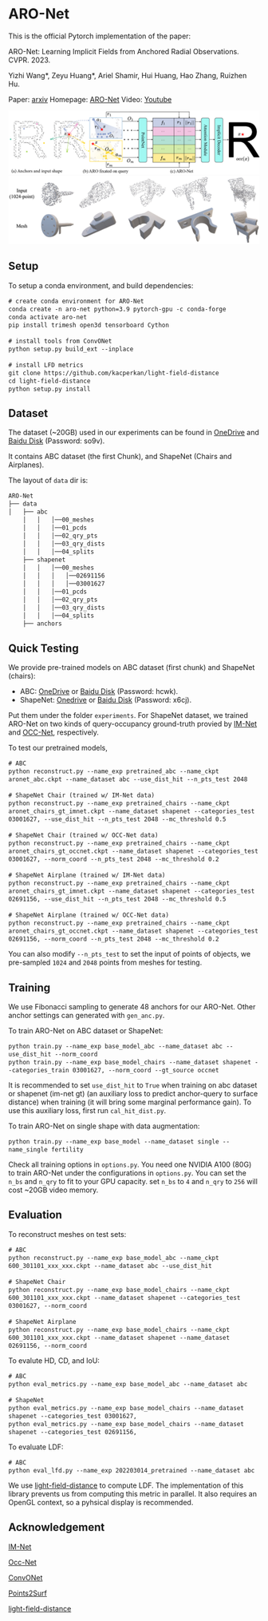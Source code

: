 # ARO-Net

This is the official Pytorch implementation of the paper:

ARO-Net: Learning Implicit Fields from Anchored Radial Observations. CVPR. 2023.

Yizhi Wang*, Zeyu Huang*, Ariel Shamir, Hui Huang, Hao Zhang, Ruizhen Hu.

Paper: [arxiv](https://arxiv.org/abs/2212.10275)
Homepage: [ARO-Net](https://aro-net.github.io/)
Video: [Youtube](https://www.youtube.com/watch?v=RVoOkgbi9lk&t=5s)

<img src='imgs/aro-net.jpg'/>

<img src='imgs/aro_net_demo.jpg'/>

## Setup

To setup a conda environment, and build dependencies:
```
# create conda environment for ARO-Net
conda create -n aro-net python=3.9 pytorch-gpu -c conda-forge
conda activate aro-net
pip install trimesh open3d tensorboard Cython

# install tools from ConvONet
python setup.py build_ext --inplace

# install LFD metrics
git clone https://github.com/kacperkan/light-field-distance
cd light-field-distance
python setup.py install
```

## Dataset

The dataset (~20GB) used in our experiments can be found in [OneDrive](https://1drv.ms/u/s!AkDQSKsmQQCghcQfKvYspGIW031LeA?e=NDzEi6) and [Baidu Disk](https://pan.baidu.com/s/1xHF79UFiHZJjx9J44V4lYA) (Password: so9v).

It contains ABC dataset (the first Chunk), and ShapeNet (Chairs and Airplanes).

The layout of ``data`` dir is: 

```
ARO-Net
├── data
│   ├── abc
    │   │   │──00_meshes
    │   │   │──01_pcds
    │   │   │──02_qry_pts
    │   │   │──03_qry_dists
    │   │   │──04_splits        
    ├── shapenet
    │   │   │──00_meshes
    │   │   │   │──02691156
    │   │   │   │──03001627      
    │   │   │──01_pcds
    │   │   │──02_qry_pts
    │   │   │──03_qry_dists
    │   │   │──04_splits            
    ├── anchors
```

## Quick Testing

We provide pre-trained models on ABC dataset (first chunk) and ShapeNet (chairs):

- ABC: [OneDrive](https://1drv.ms/f/s!AkDQSKsmQQCghcNfVnUQWiaw5mY59Q?e=xa5cZ9) or [Baidu Disk](https://pan.baidu.com/s/1qiVKt7SvXIoKBfQJEv2Z1g) (Password: hcwk).
- ShapeNet: [Onedrive](https://1drv.ms/f/s!AkDQSKsmQQCghcNggvV_2b0kuexCaw?e=gjAOHj) or [Baidu Disk](https://pan.baidu.com/s/14CzMY_Q8DF8xXZbfOVw9JA) (Password: x6cj).

Put them under the folder `experiments`. For ShapeNet dataset, we trained ARO-Net on two kinds of query-occupancy ground-truth provied by [IM-Net](https://github.com/czq142857/IM-NET-pytorch) and [OCC-Net](https://github.com/autonomousvision/occupancy_networks), respectively.

To test our pretrained models,
```
# ABC
python reconstruct.py --name_exp pretrained_abc --name_ckpt aronet_abc.ckpt --name_dataset abc --use_dist_hit --n_pts_test 2048

# ShapeNet Chair (trained w/ IM-Net data)
python reconstruct.py --name_exp pretrained_chairs --name_ckpt aronet_chairs_gt_imnet.ckpt --name_dataset shapenet --categories_test 03001627, --use_dist_hit --n_pts_test 2048 --mc_threshold 0.5

# ShapeNet Chair (trained w/ OCC-Net data)
python reconstruct.py --name_exp pretrained_chairs --name_ckpt aronet_chairs_gt_occnet.ckpt --name_dataset shapenet --categories_test 03001627, --norm_coord --n_pts_test 2048 --mc_threshold 0.2

# ShapeNet Airplane (trained w/ IM-Net data)
python reconstruct.py --name_exp pretrained_chairs --name_ckpt aronet_chairs_gt_imnet.ckpt --name_dataset shapenet --categories_test 02691156, --use_dist_hit --n_pts_test 2048 --mc_threshold 0.5

# ShapeNet Airplane (trained w/ OCC-Net data)
python reconstruct.py --name_exp pretrained_chairs --name_ckpt aronet_chairs_gt_occnet.ckpt --name_dataset shapenet --categories_test 02691156, --norm_coord --n_pts_test 2048 --mc_threshold 0.2

```
You can also modify `--n_pts_test` to set the input of points of objects, we pre-sampled `1024` and `2048` points from meshes for testing.

## Training

We use Fibonacci sampling to generate 48 anchors for our ARO-Net. Other anchor settings can generated with `gen_anc.py`.

To train ARO-Net on ABC dataset or ShapeNet:
```
python train.py --name_exp base_model_abc --name_dataset abc --use_dist_hit --norm_coord
python train.py --name_exp base_model_chairs --name_dataset shapenet --categories_train 03001627, --norm_coord --gt_source occnet
```
It is recommended to set `use_dist_hit` to `True` when training on abc dataset or shapenet (im-net gt) (an auxiliary loss to predict anchor-query to surface distance) when training (it will bring some marginal performance gain). To use this auxiliary loss, first run `cal_hit_dist.py`.

To train ARO-Net on single shape with data augmentation:
```
python train.py --name_exp base_model --name_dataset single --name_single fertility
```

Check all training options in `options.py`. You need one NVIDIA A100 (80G) to train ARO-Net under the configurations in `options.py`. You can set the `n_bs` and `n_qry` to fit to your GPU capacity. set `n_bs` to `4` and `n_qry` to `256` will cost ~20GB video memory.

## Evaluation

To reconstruct meshes on test sets:
```
# ABC
python reconstruct.py --name_exp base_model_abc --name_ckpt 600_301101_xxx_xxx.ckpt --name_dataset abc --use_dist_hit

# ShapeNet Chair
python reconstruct.py --name_exp base_model_chairs --name_ckpt 600_301101_xxx_xxx.ckpt --name_dataset shapenet --categories_test 03001627, --norm_coord

# ShapeNet Airplane
python reconstruct.py --name_exp base_model_chairs --name_ckpt 600_301101_xxx_xxx.ckpt --name_dataset shapenet --name_dataset 02691156, --norm_coord
```

To evalute HD, CD, and IoU:
```
# ABC
python eval_metrics.py --name_exp base_model_abc --name_dataset abc

# ShapeNet
python eval_metrics.py --name_exp base_model_chairs --name_dataset shapenet --categories_test 03001627,
python eval_metrics.py --name_exp base_model_chairs --name_dataset shapenet --categories_test 02691156,
```

To evaluate LDF:
```
# ABC
python eval_lfd.py --name_exp 202203014_pretrained --name_dataset abc
```
We use [light-field-distance](https://github.com/kacperkan/light-field-distance) to compute LDF. The implementation of this library prevents us from computing this metric in parallel. It also requires an OpenGL context, so a pyhsical display is recommended. 


## Acknowledgement

[IM-Net](https://github.com/czq142857/IM-NET-pytorch)

[Occ-Net](https://github.com/autonomousvision/occupancy_networks)

[ConvONet](https://pengsongyou.github.io/conv_onet)

[Points2Surf](https://github.com/ErlerPhilipp/points2surf)

[light-field-distance](https://github.com/kacperkan/light-field-distance)

